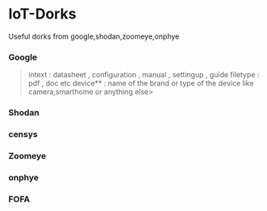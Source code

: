 # IoT-Dorks
Useful dorks from google,shodan,zoomeye,onphye



### Google
 >intext : datasheet , configuration , manual , settingup , guide
 filetype : pdf , doc etc
 device** : name of the brand or type of the device like camera,smarthome or anything else>


### Shodan



### censys


### Zoomeye



### onphye


### FOFA


